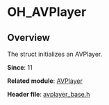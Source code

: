 # OH_AVPlayer

## Overview

The struct initializes an AVPlayer.

**Since**: 11

**Related module**: [AVPlayer](capi-avplayer.md)

**Header file**: [avplayer_base.h](capi-avplayer-base-h.md)
